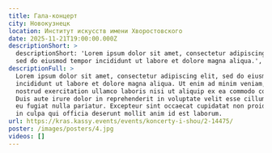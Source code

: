 ```yaml
---
title: Гала-концерт
city: Новокузнецк
location: Институт искусств имени Хворостовского
date: 2025-11-21T19:00:00.000Z
descriptionShort: >
  descriptionShort: 'Lorem ipsum dolor sit amet, consectetur adipiscing elit,
  sed do eiusmod tempor incididunt ut labore et dolore magna aliqua.',
descriptionFull: >
  Lorem ipsum dolor sit amet, consectetur adipiscing elit, sed do eiusmod tempor
  incididunt ut labore et dolore magna aliqua. Ut enim ad minim veniam, quis
  nostrud exercitation ullamco laboris nisi ut aliquip ex ea commodo consequat.
  Duis aute irure dolor in reprehenderit in voluptate velit esse cillum dolore
  eu fugiat nulla pariatur. Excepteur sint occaecat cupidatat non proident, sunt
  in culpa qui officia deserunt mollit anim id est laborum.
url: https://kras.kassy.events/events/koncerty-i-shou/2-14475/
poster: /images/posters/4.jpg
videos: []
---
```

